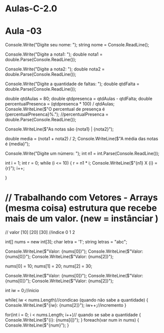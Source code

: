 # Aulas-C-2.0

# Aula -03
Console.Write("Digite seu nome: ");
string nome = Console.ReadLine();

Console.Write("Digite a nota1: ");
double nota1 = double.Parse(Console.ReadLine());

Console.Write("Digite a nota2: ");
double nota2 = double.Parse(Console.ReadLine());

Console.Write("Digite a quantidade de faltas: ");
double qtdFalta = double.Parse(Console.ReadLine());

double qtdAulas = 80;
double qtdpresenca = qtdAulas - qtdFalta;
double percentualPresenca = (qtdpresenca * 100) / qtdAulas;
Console.WriteLine($"O percentual de presença é {percentualPresenca}%.");
//percentualPresenca = double.Parse(Console.ReadLine());

Console.WriteLine($"As notas são {nota1} | {nota2}");


double media = (nota1 + nota2) / 2;
Console.WriteLine($"A média das notas é {media}");


Console.Write("Digite um número: ");
int n1 = int.Parse(Console.ReadLine());

int i = 1;
int r = 0;
while (i <= 10)
{
    r = n1 * i;
    Console.WriteLine($"{n1} X {i} = {r}");
    i++;
 
}



# // Trabalhando com Vetores - Arrays (mesma coisa) estrutura que recebe mais de um valor. (new = instânciar )
// valor [10] [20] [30]
//indice   0    1    2

int[] nums = new int[3];
char letra = '1';
string letras = "abc";


Console.WriteLine($"Valor: {nums[0]}");
Console.WriteLine($"Valor: {nums[0]}");
Console.WriteLine($"Valor: {nums[2]}");

nums[0] = 10;
nums[1] = 20;
nums[2] = 30;

Console.WriteLine($"Valor: {nums[0]}");
Console.WriteLine($"Valor: {nums[0]}");
Console.WriteLine($"Valor: {nums[2]}");

int iw = 0;//inicio

while( iw < nums.Length)//condicao (quando não sabe a quantidade)
{
    Console.WriteLine($"{iw}: {nums[2]}");
    iw++;//incremento 
}

for(int i = 0; i < nums.Length; i++)// quando se sabe a quantidade 
{
    Console.WriteLine($"{i}: {nums[i]}");
}
foreach(var num in nums)
{
    Console.WriteLine($"{num}");
}



